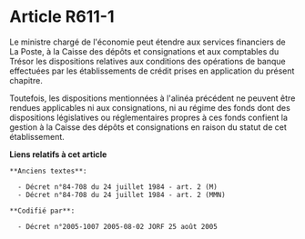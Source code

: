 # Article R611-1

Le ministre chargé de l'économie peut étendre aux services financiers de La Poste, à la Caisse des dépôts et consignations et
aux comptables du Trésor les dispositions relatives aux conditions des opérations de banque effectuées par les établissements
de crédit prises en application du présent chapitre.

Toutefois, les dispositions mentionnées à l'alinéa précédent ne peuvent être rendues applicables ni aux consignations, ni au
régime des fonds dont des dispositions législatives ou réglementaires propres à ces fonds confient la gestion à la Caisse des
dépôts et consignations en raison du statut de cet établissement.

**Liens relatifs à cet article**

	**Anciens textes**:

	  - Décret n°84-708 du 24 juillet 1984 - art. 2 (M)
	  - Décret n°84-708 du 24 juillet 1984 - art. 2 (MMN)

	**Codifié par**:

	  - Décret n°2005-1007 2005-08-02 JORF 25 août 2005
